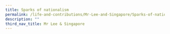 ```yaml
---
title: Sparks of nationalism
permalink: /life-and-contributions/Mr-Lee-and-Singapore/Sparks-of-nationalism
description: ""
third_nav_title: Mr Lee & Singapore
---
```

